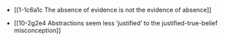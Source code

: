 - [[1-1c6a1c The absence of evidence is not the evidence of absence]]

- [[10-2g2e4 Abstractions seem less ‘justified’ to the justified-true-belief misconception]]
